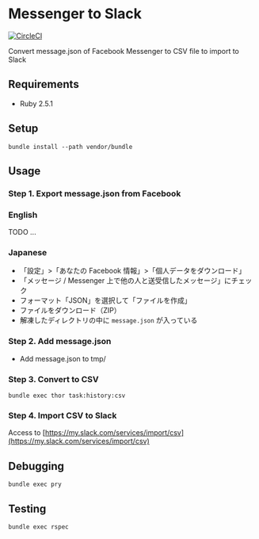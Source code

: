 Messenger to Slack
==================

[![CircleCI](https://circleci.com/gh/inouetakuya/messenger-to-slack.svg?style=svg)](https://circleci.com/gh/inouetakuya/messenger-to-slack)

Convert message.json of Facebook Messenger to CSV file to import to Slack

## Requirements

* Ruby 2.5.1

## Setup

```
bundle install --path vendor/bundle
```

## Usage

### Step 1. Export message.json from Facebook

### English

TODO ...

### Japanese

* 「設定」>「あなたの Facebook 情報」>「個人データをダウンロード」
* 「メッセージ / Messenger 上で他の人と送受信したメッセージ」にチェック
* フォーマット「JSON」を選択して「ファイルを作成」
* ファイルをダウンロード（ZIP）
* 解凍したディレクトリの中に `message.json` が入っている

### Step 2. Add message.json

* Add message.json to tmp/

### Step 3. Convert to CSV

```
bundle exec thor task:history:csv
```

### Step 4. Import CSV to Slack

Access to [https://my.slack.com/services/import/csv](https://my.slack.com/services/import/csv)

## Debugging

```
bundle exec pry
```

## Testing

```
bundle exec rspec
```
